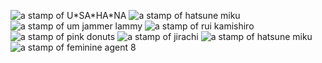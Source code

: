 ![a stamp of U\*SA\*HA\*NA](https://file.garden/ZfXeqKz0W2fVcDxK/stamps/stamp1.png) ![a stamp of hatsune miku](https://file.garden/ZfXeqKz0W2fVcDxK/stamps/stamp2.png) ![a stamp of um jammer lammy](https://file.garden/ZfXeqKz0W2fVcDxK/stamps/stamp3.png) ![a stamp of rui kamishiro](https://file.garden/ZfXeqKz0W2fVcDxK/stamps/stamp9.png) ![a stamp of pink donuts](https://file.garden/ZfXeqKz0W2fVcDxK/stamps/stamp5.png) ![a stamp of jirachi](https://file.garden/ZfXeqKz0W2fVcDxK/stamps/stamp8.png) ![a stamp of hatsune miku](https://file.garden/ZfXeqKz0W2fVcDxK/stamps/stamp%2016.png) ![a stamp of feminine agent 8](https://file.garden/ZfXeqKz0W2fVcDxK/stamps/stamp%2014.png)
